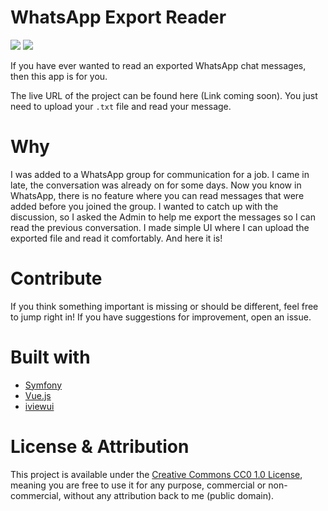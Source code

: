 # WhatsApp Export Reader


![](https://d2mxuefqeaa7sj.cloudfront.net/s_182FFC9722D1EF1612DAF06D9E0714470970631A8104E86B3EB3A6810A50F2F3_1544271770314_Screen+Shot+2018-12-08+at+1.12.17+PM.png)
![](https://d2mxuefqeaa7sj.cloudfront.net/s_182FFC9722D1EF1612DAF06D9E0714470970631A8104E86B3EB3A6810A50F2F3_1544271828743_Screen+Shot+2018-12-08+at+1.11.55+PM.png)


If you have ever wanted to read an exported WhatsApp chat messages, then this app is for you.

The live URL of the project can be found here (Link coming soon). You just need to upload your `.txt` file and read your message.

# Why

I was added to a WhatsApp group for communication for a job. I came in late, the conversation was already on for some days. Now you know in WhatsApp, there is no feature where you can read messages that were added before you joined the group. I wanted to catch up with the discussion, so I asked the Admin to help me export the messages so I can read the previous conversation. I made simple UI where I can upload the exported file and read it comfortably. And here it is!


# Contribute

If you think something important is missing or should be different, feel free to jump right in! If you have suggestions for improvement, open an issue.

# Built with
- [Symfony](https://symfony.com/)
- [Vue.js](https://vuejs.org/)
- [iviewui](https://www.iviewui.com)


# **License & Attribution**

This project is available under the [Creative Commons CC0 1.0 License](https://creativecommons.org/publicdomain/zero/1.0/), meaning you are free to use it for any purpose, commercial or non-commercial, without any attribution back to me (public domain).

